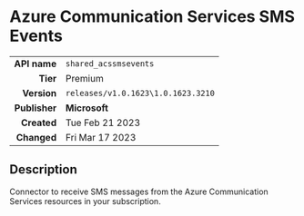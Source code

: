 # Azure Communication Services SMS Events
| | |
|-:|-|
|**API name**|`shared_acssmsevents`|
|**Tier**|Premium|
|**Version**|`releases/v1.0.1623\1.0.1623.3210`|
|**Publisher**|**Microsoft**|
|**Created**|Tue Feb 21 2023|
|**Changed**|Fri Mar 17 2023|

## Description
Connector to receive SMS messages from the Azure Communication Services resources in your subscription.
